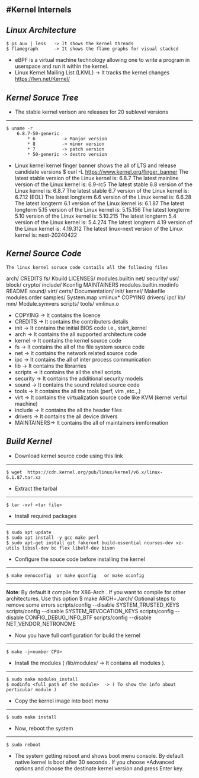 #Kernel Internels
---
***Linux Architecture***
---
	$ ps aux | less   -> It shows the kernel threads
	$ flamegraph      -> It shows the flame graphs for visual stackcd 
 * eBPF is a virtual machine technology allowing one to write a program in userspace and run it within the kernel.
 * Linux Kernel Mailing List (LKML) -> It tracks the kernel changes https://lwn.net/Kernel/ 

***Kernel Soruce Tree***
---
 * The stable kernel verison are releases for 20 sublevel versions
---
	$ uname -r
		6.8.7-50-generic 
			* 6          -> Manjor version
			* 8          -> minor version
			* 7  	     -> patch version
			* 50-generic -> destro version 	
 * Linux kernel kernel finger banner shows the all of LTS and release candidate versions
	$ curl -L https://www.kernel.org/finger_banner
		The latest stable version of the Linux kernel is:             6.8.7
		The latest mainline version of the Linux kernel is:           6.9-rc5
		The latest stable 6.8 version of the Linux kernel is:         6.8.7
		The latest stable 6.7 version of the Linux kernel is:         6.7.12 (EOL)
		The latest longterm 6.6 version of the Linux kernel is:       6.6.28
		The latest longterm 6.1 version of the Linux kernel is:       6.1.87
		The latest longterm 5.15 version of the Linux kernel is:      5.15.156
		The latest longterm 5.10 version of the Linux kernel is:      5.10.215
		The latest longterm 5.4 version of the Linux kernel is:       5.4.274
		The latest longterm 4.19 version of the Linux kernel is:      4.19.312
		The latest linux-next version of the Linux kernel is:         next-20240422

***Kernel Source Code***
---

	The linux kernel soruce code contails all the following files

arch/    CREDITS         fs/       Kbuild   LICENSES/    modules.builtin          net/      security/   usr/
block/   crypto/         include/  Kconfig  MAINTAINERS  modules.builtin.modinfo  README    sound/      virt/
certs/   Documentation/  init/     kernel/  Makefile     modules.order            samples/  System.map  vmlinux*
COPYING  drivers/        ipc/      lib/     mm/          Module.symvers           scripts/  tools/      vmlinux.o

 * COPYING    -> It contains the licence
 * CREDITS    -> It contains the contributers details
 * init       -> It contains the initial BIOS code i.e., start_kernel
 * arch       -> It contains the all supported architecture code
 * kernel     -> It contains the kernel source code
 * fs         -> It contains the all of the file system source code
 * net        -> It contains the network related source code
 * ipc        -> It contains the all of inter process communication
 * lib        -> It contains the librarries
 * scripts    -> It contains the all the shell scripts
 * security   -> It contains the additional security models
 * sound      -> It contains the sound related source code
 * tools      -> It contains the all the tools (perf, vim ,etc.,.)
 * virt       -> It contains the virtualization source code like KVM (kernel vertul machine)
 * include    -> It contains the all the header files
 * drivers    -> It contains the all device drivers 
 * MAINTAINERS-> It contains the all of maintainers inmformation

***Build Kernel***
---

 * Download kernel source code using this link
---
	$ wget  https://cdn.kernel.org/pub/linux/kernel/v6.x/linux-6.1.87.tar.xz
 * Extract the tarbal
--- 
	$ tar -xvf <tar file>
 * Install required packages
---
	$ sudo apt update
	$ sudo apt install -y gcc make perl
	$ sudo apt-get install git fakeroot build-essential ncurses-dev xz-utils libssl-dev bc flex libelf-dev bison
 * Configure the souce code before installing the kernel
---
	$ make menuconfig  or make qconfig   or make xconfig
---
 **Note**: By default it compile for X86-Arch . If you want to compile for other architectures. Use this option
		$ make ARCH=./arch/<type of arch>
       Optional steps to remove some errors
  		scripts/config --disable SYSTEM_TRUSTED_KEYS
  		scripts/config --disable SYSTEM_REVOCATION_KEYS
  		scripts/config --disable  CONFIG_DEBUG_INFO_BTF
  		scripts/config --disable NET_VENDOR_NETRONOME
 * Now you have full configuration for build the kernel
---
	$ make -j<number CPU>
 * Install the modules ( /lib/modules/<kernel version directory> -> It contains all modules ).
---
	$ sudo make modules_install
	$ modinfo <full path of the module>  -> ( To show the info about perticular module )

 * Copy the kernel image into boot menu
---
	$ sudo make install 
 * Now, reboot the system
---
	$ sudo reboot
 * The system getting reboot and shows boot menu console. By default native kernel is boot after 30 seconds . If you choose  *Advanced options and choose the destinate kernel version and press Enter key.

